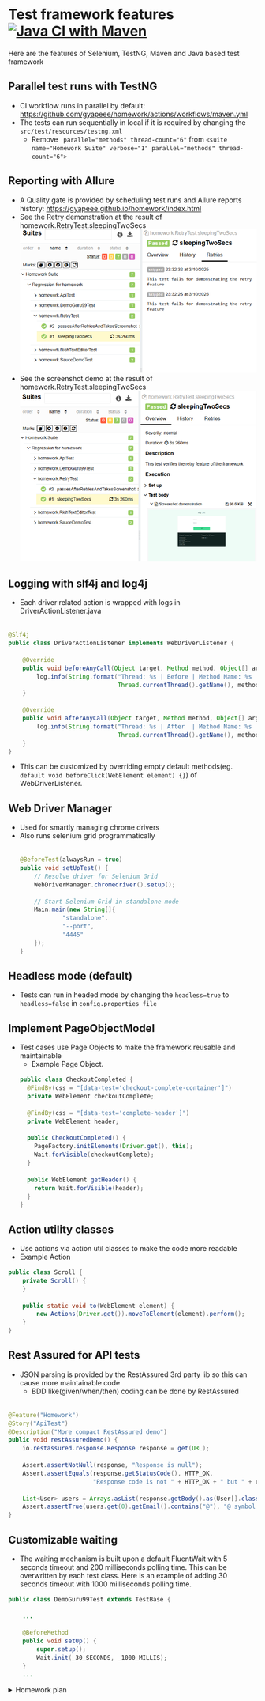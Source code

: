 # Test framework features [![Java CI with Maven](https://github.com/gyapeee/homework/actions/workflows/maven.yml/badge.svg)](https://github.com/gyapeee/homework/actions/workflows/maven.yml)

Here are the features of Selenium, TestNG, Maven and Java based test framework

## Parallel test runs with TestNG

- CI workflow runs in parallel by default: https://github.com/gyapeee/homework/actions/workflows/maven.yml
- The tests can run sequentially in local if it is required by changing the ```src/test/resources/testng.xml```
    - Remove ``` parallel="methods" thread-count="6"``` from
      ```<suite name="Homework Suite" verbose="1" parallel="methods" thread-count="6">```

## Reporting with Allure

- A Quality gate is provided by scheduling test runs and Allure reports
  history:  https://gyapeee.github.io/homework/index.html
- See the Retry demonstration at the result of homework.RetryTest.sleepingTwoSecs
  ![Retry.PNG](img/Retry.PNG)
- See the screenshot demo at the result of homework.RetryTest.sleepingTwoSecs
  ![Screenshot.PNG](img/Screenshot.PNG)

## Logging with slf4j and log4j

- Each driver related action is wrapped with logs in DriverActionListener.java

```java

@Slf4j
public class DriverActionListener implements WebDriverListener {

    @Override
    public void beforeAnyCall(Object target, Method method, Object[] args) {
        log.info(String.format("Thread: %s | Before | Method Name: %s | Method Args: %s",
                               Thread.currentThread().getName(), method.getName(), Arrays.toString(args)));
    }

    @Override
    public void afterAnyCall(Object target, Method method, Object[] args, Object result) {
        log.info(String.format("Thread: %s | After  | Method Name: %s | Method Args: %s",
                               Thread.currentThread().getName(), method.getName(), Arrays.toString(args)));
    }
}
```

- This can be customized by overriding empty default methods(eg. ```default void beforeClick(WebElement element) {}```)
  of WebDriverListener.

## Web Driver Manager

- Used for smartly managing chrome drivers
- Also runs selenium grid programmatically
  ```java 
  
  @BeforeTest(alwaysRun = true)
  public void setUpTest() {
      // Resolve driver for Selenium Grid
      WebDriverManager.chromedriver().setup();
  
      // Start Selenium Grid in standalone mode
      Main.main(new String[]{
              "standalone",
              "--port",
              "4445"
      });
  }
  ```

## Headless mode (default)

- Tests can run in headed mode by changing the ```headless=true``` to ```headless=false``` in
  ```config.properties file```

## Implement PageObjectModel

- Test cases use Page Objects to make the framework reusable and maintainable
    - Example Page Object.
    ```java 
    public class CheckoutCompleted {
      @FindBy(css = "[data-test='checkout-complete-container']")
      private WebElement checkoutComplete;
    
      @FindBy(css = "[data-test='complete-header']")
      private WebElement header;
    
      public CheckoutCompleted() {
        PageFactory.initElements(Driver.get(), this);
        Wait.forVisible(checkoutComplete);
      }
    
      public WebElement getHeader() {
        return Wait.forVisible(header);
      }
    }
    ```

## Action utility classes

- Use actions via action util classes to make the code more readable
- Example Action

```java
public class Scroll {
    private Scroll() {
    }

    public static void to(WebElement element) {
        new Actions(Driver.get()).moveToElement(element).perform();
    }
}
```

## Rest Assured for API tests

- JSON parsing is provided by the RestAssured 3rd party lib so this can cause more maintainable code
    - BDD like(given/when/then) coding can be done by RestAssured

```java

@Feature("Homework")
@Story("ApiTest")
@Description("More compact RestAssured demo")
public void restAssuredDemo() {
    io.restassured.response.Response response = get(URL);

    Assert.assertNotNull(response, "Response is null");
    Assert.assertEquals(response.getStatusCode(), HTTP_OK,
                        "Response code is not " + HTTP_OK + " but " + response.getStatusCode());

    List<User> users = Arrays.asList(response.getBody().as(User[].class));
    Assert.assertTrue(users.get(0).getEmail().contains("@"), "@ symbol is missing from the first user's email ");
}
```

## Customizable waiting

- The waiting mechanism is built upon a default FluentWait with 5 seconds timeout and 200 milliseconds polling time.
  This can be overwritten by each test class. Here is an example of adding 30 seconds timeout with 1000 milliseconds
  polling time.

```java
public class DemoGuru99Test extends TestBase {

    ...

    @BeforeMethod
    public void setUp() {
        super.setup();
        Wait.init(_30_SECONDS, _1000_MILLIS);
    }
    ...
```

<details>
  <summary>Homework plan</summary>

- Breaking the task down into steps can be seen below

#### Prepare project

- ~~Create github repo~~
    - ~~Create maven project~~
    - ~~Add dependencies~~
        - ~~Additional dependencies like WDM(optional)~~
    - ~~Basic tests~~
        - ~~UI~~
        - ~~API~~
        - ~~Sequential run~~
    - ~~Reporting~~
        - ~~Logging~~

#### Test implementation

- ~~Test 1~~
    - ~~Test 2~~
    - ~~Test 3~~
    - ~~Test 4~~
    - ~~Test 5 - REST api~~

#### Extra improvements

- ~~Use PageObjects~~
    - ~~Retry tests~~
    - ~~Parallel run~~
        - ~~Verify both sequential and parallel run~~
    - ~~GitHub actions~~
        - ~~build~~
        - ~~CI~~
    - ~~Find advanced waiting mechanism~~
        - ~~Each test class can set up a fluent wait for Wait actions~~
    - ~~Write a basic driver handler~~
    - ~~Use Rest Assured~~
    - ~~Allure reports~~
    - Refactoring

#### Questions

- is it ok filling any data as Checkout Info(firstName, lastNem, ZipCode) during checkout process?
    - Is it ok adding standard_user to credentials.properties?
    - What is the precise meaning of the next sentence in test 4?
      "Find the Email Submission text. Fill out the field below it and click the Submit button.". Should I use relative
      locators?

#### Dev Notes

- The **_Test_X** postfix in test method's name is only for the easier identification of the test case regarding the
  documentation
  (description of homework)

</details>

